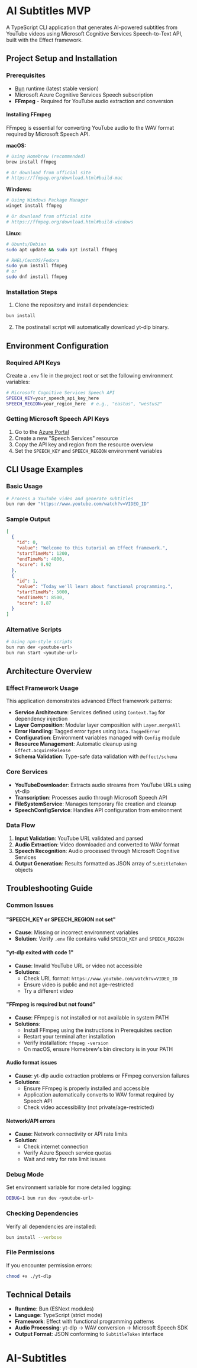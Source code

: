 # AI Subtitles MVP

A TypeScript CLI application that generates AI-powered subtitles from YouTube videos using Microsoft Cognitive Services Speech-to-Text API, built with the Effect framework.

## Project Setup and Installation

### Prerequisites

- [Bun](https://bun.com) runtime (latest stable version)
- Microsoft Azure Cognitive Services Speech subscription
- **FFmpeg** - Required for YouTube audio extraction and conversion

#### Installing FFmpeg

FFmpeg is essential for converting YouTube audio to the WAV format required by Microsoft Speech API.

**macOS:**
```bash
# Using Homebrew (recommended)
brew install ffmpeg

# Or download from official site
# https://ffmpeg.org/download.html#build-mac
```

**Windows:**
```bash
# Using Windows Package Manager
winget install ffmpeg

# Or download from official site
# https://ffmpeg.org/download.html#build-windows
```

**Linux:**
```bash
# Ubuntu/Debian
sudo apt update && sudo apt install ffmpeg

# RHEL/CentOS/Fedora
sudo yum install ffmpeg
# or
sudo dnf install ffmpeg
```

### Installation Steps

1. Clone the repository and install dependencies:
```bash
bun install
```

2. The postinstall script will automatically download yt-dlp binary.

## Environment Configuration

### Required API Keys

Create a `.env` file in the project root or set the following environment variables:

```bash
# Microsoft Cognitive Services Speech API
SPEECH_KEY=your_speech_api_key_here
SPEECH_REGION=your_region_here  # e.g., "eastus", "westus2"
```

### Getting Microsoft Speech API Keys

1. Go to the [Azure Portal](https://portal.azure.com)
2. Create a new "Speech Services" resource
3. Copy the API key and region from the resource overview
4. Set the `SPEECH_KEY` and `SPEECH_REGION` environment variables

## CLI Usage Examples

### Basic Usage

```bash
# Process a YouTube video and generate subtitles
bun run dev "https://www.youtube.com/watch?v=VIDEO_ID"
```

### Sample Output

```json
[
  {
    "id": 0,
    "value": "Welcome to this tutorial on Effect framework.",
    "startTimeMs": 1200,
    "endTimeMs": 4800,
    "score": 0.92
  },
  {
    "id": 1,
    "value": "Today we'll learn about functional programming.",
    "startTimeMs": 5000,
    "endTimeMs": 8500,
    "score": 0.87
  }
]
```

### Alternative Scripts

```bash
# Using npm-style scripts
bun run dev <youtube-url>
bun run start <youtube-url>
```

## Architecture Overview

### Effect Framework Usage

This application demonstrates advanced Effect framework patterns:

- **Service Architecture**: Services defined using `Context.Tag` for dependency injection
- **Layer Composition**: Modular layer composition with `Layer.mergeAll`
- **Error Handling**: Tagged error types using `Data.TaggedError`
- **Configuration**: Environment variables managed with `Config` module
- **Resource Management**: Automatic cleanup using `Effect.acquireRelease`
- **Schema Validation**: Type-safe data validation with `@effect/schema`

### Core Services

- **YouTubeDownloader**: Extracts audio streams from YouTube URLs using yt-dlp
- **Transcription**: Processes audio through Microsoft Speech API
- **FileSystemService**: Manages temporary file creation and cleanup  
- **SpeechConfigService**: Handles API configuration from environment

### Data Flow

1. **Input Validation**: YouTube URL validated and parsed
2. **Audio Extraction**: Video downloaded and converted to WAV format
3. **Speech Recognition**: Audio processed through Microsoft Cognitive Services
4. **Output Generation**: Results formatted as JSON array of `SubtitleToken` objects

## Troubleshooting Guide

### Common Issues

#### "SPEECH_KEY or SPEECH_REGION not set"
- **Cause**: Missing or incorrect environment variables
- **Solution**: Verify `.env` file contains valid `SPEECH_KEY` and `SPEECH_REGION`

#### "yt-dlp exited with code 1"
- **Cause**: Invalid YouTube URL or video not accessible
- **Solutions**: 
  - Check URL format: `https://www.youtube.com/watch?v=VIDEO_ID`
  - Ensure video is public and not age-restricted
  - Try a different video

#### "FFmpeg is required but not found" 
- **Cause**: FFmpeg is not installed or not available in system PATH
- **Solutions**:
  - Install FFmpeg using the instructions in Prerequisites section
  - Restart your terminal after installation
  - Verify installation: `ffmpeg -version`
  - On macOS, ensure Homebrew's bin directory is in your PATH

#### Audio format issues
- **Cause**: yt-dlp audio extraction problems or FFmpeg conversion failures
- **Solutions**: 
  - Ensure FFmpeg is properly installed and accessible
  - Application automatically converts to WAV format required by Speech API
  - Check video accessibility (not private/age-restricted)

#### Network/API errors
- **Cause**: Network connectivity or API rate limits
- **Solution**: 
  - Check internet connection
  - Verify Azure Speech service quotas
  - Wait and retry for rate limit issues

### Debug Mode

Set environment variable for more detailed logging:
```bash
DEBUG=1 bun run dev <youtube-url>
```

### Checking Dependencies

Verify all dependencies are installed:
```bash
bun install --verbose
```

### File Permissions

If you encounter permission errors:
```bash
chmod +x ./yt-dlp
```

## Technical Details

- **Runtime**: Bun (ESNext modules)
- **Language**: TypeScript (strict mode)
- **Framework**: Effect with functional programming patterns
- **Audio Processing**: yt-dlp → WAV conversion → Microsoft Speech SDK
- **Output Format**: JSON conforming to `SubtitleToken` interface
# AI-Subtitles
